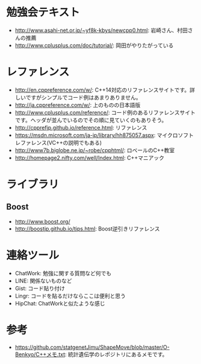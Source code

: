 # 勉強会テキスト
* <http://www.asahi-net.or.jp/~yf8k-kbys/newcpp0.html>: 岩崎さん、村田さんの推薦
* <http://www.cplusplus.com/doc/tutorial/>: 岡田がやりたがっている

# レファレンス
* <http://en.cppreference.com/w/>: C++14対応のリファレンスサイトです。詳しいですがシンプルでコード例はあまりありません。
* <http://ja.cppreference.com/w/>: 上のものの日本語版
* <http://www.cplusplus.com/reference/>: コード例のあるリファレンスサイトです。ヘッダが並んでいるのでその順に見ていくのもありそう。
* <http://cpprefjp.github.io/reference.html>: リファレンス
* <https://msdn.microsoft.com/ja-jp/library/hh875057.aspx>: マイクロソフトレファレンス(VC++の説明でもある)
* <http://www7b.biglobe.ne.jp/~robe/cpphtml/>: ロベールのC++教室
* <http://homepage2.nifty.com/well/Index.html>: C++マニアック

# ライブラリ
## Boost
* <http://www.boost.org/>
* <http://boostjp.github.io/tips.html>: Boost逆引きリファレンス

# 連絡ツール
* ChatWork: 勉強に関する質問など何でも
* LINE: 関係ないものなど
* Gist: コード貼り付け
* Lingr: コードを貼るだけならここは便利と思う
* HipChat: ChatWorkと似たような感じ

# 参考
* <https://github.com/statgenetJimu/ShapeMove/blob/master/O-Benkyo/C++メモ.txt>: 統計遺伝学のレポジトリにあるメモです。
